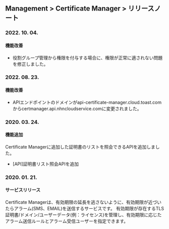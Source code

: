 ## Management > Certificate Manager > リリースノート

### 2022. 10. 04.
#### 機能改善
* 役割グループ管理から権限を付与する場合に、権限が正常に適されない問題を修正しました。

### 2022. 08. 23.
#### 機能改善
* APIエンドポイントのドメインがapi-certificate-manager.cloud.toast.comからcertmanager.api.nhncloudservice.comに変更されました。

### 2020. 03. 24.
#### 機能追加
Certificate Managerに追加した証明書のリストを照会できるAPIを追加しました。
* [API]証明書リスト照会APIを追加

### 2020. 01. 21.
#### サービスリリース
Certificate Managerは、有効期限の延長を逃さないように、有効期限が近づいたらアラーム(SMS、EMAIL)を送信するサービスです。
有効期限が存在するTLS証明書/ドメイン/ユーザーデータ(例：ライセンス)を管理し、有効期限に応じたアラーム送信ルールとアラーム受信ユーザーを指定できます。

